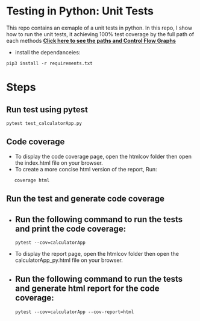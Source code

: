 # Testing in Python: Unit Tests


This repo contains an exmaple of a unit tests in python. In this repo, I show how to run the unit tests, it achieving 100% test coverage by the full path of each methods **[Click here to see the paths and Control Flow Graphs](https://docs.google.com/document/d/1B-K0-3lXkQINmqJXbrpO1EQHXbjJUgUczpln04QyJa8/edit?usp=sharing)**

- install the dependanceies:  
```console
pip3 install -r requirements.txt 
```

# Steps 

## Run test using pytest
```console
pytest test_calculatorApp.py 
```

## Code coverage
- To display the code coverage page, open the htmlcov folder then open the index.html file on your browser.
- To create a more concise html version of the report, Run:  
 ```console 
    coverage html 
 ```

## Run the test and generate code coverage
- Run the following command to run the tests and print the code coverage:
    - 
    ```console 
    pytest --cov=calculatorApp 
    ```
- To display the report page, open the htmlcov folder then open the calculatorApp_py.html file on your browser.
- Run the following command to run the tests and generate html report for the code coverage: 
    - 
    ```console 
    pytest --cov=calculatorApp --cov-report=html 
    ```
